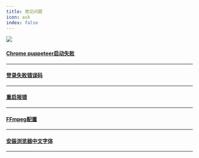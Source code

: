 ```yaml
---
title: 常见问题
icon: ask
index: false
---
```


![](https://api.suyanw.cn/api/comic)

#### [Chrome puppeteer启动失败](/QA/chrome.md)  
---
#### [登录失败错误码](/QA/landing.md)
---
#### [重启报错](/QA/pm2.md)
---
#### [FFmpeg配置](/QA/ffmpeg/)
---
#### [安装浏览器中文字体](/QA/chrome.md#中文字体)
---
